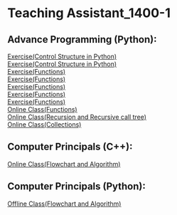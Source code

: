 # Teaching Assistant_1400-1

## Advance Programming (Python):

[Exercise(Control Structure in Python)](https://drive.google.com/file/d/1NpNSXf79JP2UluEGXPbaU4Psi6oDRqic/view?usp=sharing)\
[Exercise(Control Structure in Python)](https://drive.google.com/file/d/1wYHe7_IuPjpwbgK4mSmInP360y8KIPzR/view?usp=sharing)\
[Exercise(Functions)](https://drive.google.com/file/d/1U7G6SK57v3qs-VSMiXLq_inZ1QKYXmnt/view?usp=sharing)\
[Exercise(Functions)](https://drive.google.com/file/d/1_19F9oJOpltuIPDmy9TwYBNqZkr2EW60/view?usp=sharing)\
[Exercise(Functions)](https://drive.google.com/file/d/1BmVDg8fvmtXc-W2hsQvCRcrLeo2STzfj/view?usp=sharing)\
[Exercise(Functions)](https://drive.google.com/file/d/1LEjz0j-AFeayJT7EobGbz6-1IMW35oln/view?usp=sharing)\
[Exercise(Functions)](https://drive.google.com/file/d/1HkbCI5wB84ceZV7zDAMTGrptSFeWoEn8/view?usp=sharing)\
[Online Class(Functions)](https://drive.google.com/file/d/1NYfV-Q2H3KRy09lBhziliL0PajECU7qV/view?usp=sharing)\
[Online Class(Recursion and Recursive call tree)](https://drive.google.com/file/d/1rFYh0oMfcSv14N-ZKFOYSfUWash5EVTq/view?usp=sharing)\
[Online Class(Collections)](https://drive.google.com/file/d/1kA6CEvPzynlpeDuZlbe2Nf0wwWxK9lNb/view?usp=sharing)

## Computer Principals (C++):
[Online Class(Flowchart and Algorithm)](https://drive.google.com/file/d/1Hqccv6KOlos1n4VqC2eD_2o0xpSVuqLb/view?usp=sharing)

## Computer Principals (Python):
[Offline Class(Flowchart and Algorithm)](https://drive.google.com/file/d/1Hqccv6KOlos1n4VqC2eD_2o0xpSVuqLb/view?usp=sharing)




